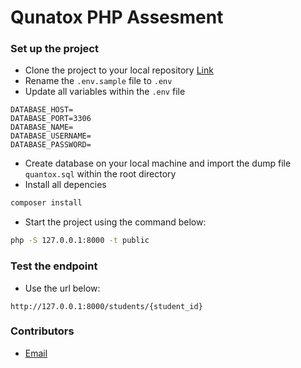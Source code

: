 # Qunatox PHP Assesment

### Set up the project

- Clone the project to your local repository [Link](https://github.com/chrix95/quantox-assessment.git)
- Rename the `.env.sample` file to `.env`
- Update all variables within the `.env` file
```
DATABASE_HOST=
DATABASE_PORT=3306
DATABASE_NAME=
DATABASE_USERNAME=
DATABASE_PASSWORD=
```
- Create database on your local machine and import the dump file `quantox.sql` within the root directory
- Install all depencies
```bash
composer install
```
- Start the project using the command below:
```bash
php -S 127.0.0.1:8000 -t public
```

### Test the endpoint
- Use the url below:
```GET
http://127.0.0.1:8000/students/{student_id}
```

### Contributors
- [Email](mailto:engchris95@gmail.com)
